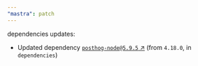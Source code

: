 ```yaml
---
"mastra": patch
---
```

dependencies updates:
  - Updated dependency [`posthog-node@5.9.5` ↗︎](https://www.npmjs.com/package/posthog-node/v/5.9.5) (from `4.18.0`, in `dependencies`)
